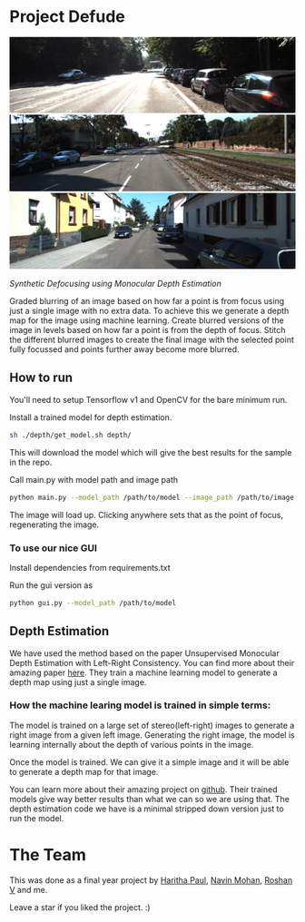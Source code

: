 # Project Defude

<p align="center">
	<img src="screenshot/gifs/defude1.gif" alt="Project Defude">
	<img src="screenshot/gifs/defude2.gif" alt="Project Defude">
	<img src="screenshot/gifs/defude3.gif" alt="Project Defude">
</p>

*Synthetic Defocusing using Monocular Depth Estimation*

Graded blurring of an image based on how far a point is from focus using just a single image with no extra data.
To achieve this we generate a depth map for the image using machine learning.
Create blurred versions of the image in levels based on how far a point is from the depth of focus.
Stitch the different blurred images to create the final image with the selected point fully focussed and points further away become more blurred.

## How to run
You'll need to setup Tensorflow v1 and OpenCV for the bare minimum run.

Install a trained model for depth estimation.
```sh
sh ./depth/get_model.sh depth/
```
This will download the model which will give the best results for the sample in the repo.

Call main.py with model path and image path
```sh
python main.py --model_path /path/to/model --image_path /path/to/image
```

The image will load up. Clicking anywhere sets that as the point of focus, regenerating the image.


### To use our nice GUI
Install dependencies from requirements.txt

Run the gui version as
```sh
python gui.py --model_path /path/to/model
```

## Depth Estimation
We have used the method based on the paper Unsupervised Monocular Depth Estimation with Left-Right Consistency. You can find more about their amazing paper [here](http://visual.cs.ucl.ac.uk/pubs/monoDepth/).
They train a machine learning model to generate a depth map using just a single image.

### How the machine learing model is trained in simple terms:
The model is trained on a large set of stereo(left-right) images to generate a right image from a given left image.
Generating the right image, the model is learning internally about the depth of various points in the image.

Once the model is trained. We can give it a simple image and it will be able to generate a depth map for that image.

You can learn more about their amazing project on [github](https://github.com/mrharicot/monodepth).
Their trained models give way better results than what we can so we are using that.
The depth estimation code we have is a minimal stripped down version just to run the model.


# The Team
This was done as a final year project by [Haritha Paul](https://github.com/haritha1997), [Navin Mohan](https://github.com/nvnmo), [Roshan V](https://github.com/ros-han) and me.

Leave a star if you liked the project. :)
